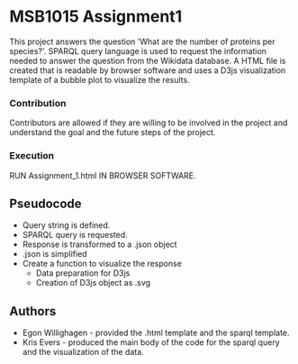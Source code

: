 # MSB1015 Assignment1
This project answers the question 'What are the number of proteins per species?'. SPARQL query language is used to request the information 
needed to answer the question from the Wikidata database. A HTML file is created that is readable by browser software and uses a D3js 
visualization template of a bubble plot to visualize the results.
### Contribution
Contributors are allowed if they are willing to be involved in the project and understand the goal and the future steps of the project.
### Execution
RUN Assignment_1.html IN BROWSER SOFTWARE.

## Pseudocode
- Query string is defined.
- SPARQL query is requested.
- Response is transformed to a .json object
- .json is simplified
- Create a function to visualize the response
  - Data preparation for D3js
  - Creation of D3js object as .svg

## Authors
- Egon Willighagen - provided the .html template and the sparql template.
- Kris Evers - produced the main body of the code for the sparql query and the visualization of the data.
